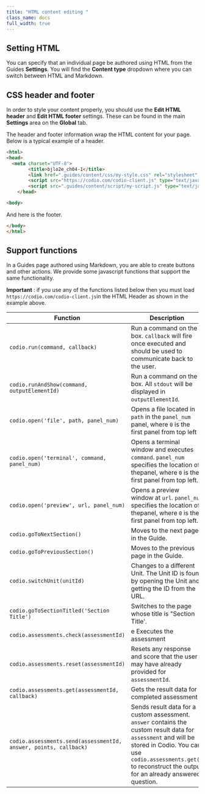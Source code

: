 ```yaml
---
title: "HTML content editing "
class_name: docs
full_width: true
---
```


## Setting HTML
You can specify that an individual page be authored using HTML from the Guides **Settings**. You will find the **Content type** dropdown where you can switch between HTML and Markdown.

## CSS header and footer
In order to style your content properly, you should use the **Edit HTML header** and **Edit HTML footer** settings. These can be found in the main **Settings** area on the **Global** tab.

The header and footer information wrap the HTML content for your page. Below is a typical example of a header.

```html
<html>  
<head>
  <meta charset="UTF-8">
		<title>bjlo2e_ch04-1</title>
		<link href=".guides/content/css/my-style.css" rel="stylesheet" type="text/css" />    
		<script src="https://codio.com/codio-client.js" type="text/javascript"></script>
		<script src=".guides/content/script/my-script.js" type="text/javascript"></script>
	</head>

<body>
```

And here is the footer.

```html
</body>
</html>
```

## Support functions
In a Guides page authored using Markdown, you are able to create buttons and other actions. We provide some javascript functions that support the same functionality.

**Important** : if you use any of the functions listed below then you must load `https://codio.com/codio-client.js`in the HTML Header as shown in the example above.

| Function | Description |
|-|-|
| `codio.run(command, callback)` | Run a command on the box. `callback` will fire once executed and should be used to communicate back to the user. |
| `codio.runAndShow(command, outputElementId)` | Run a command on the box. All `stdout` will be displayed in `outputElementId`.  |
| `codio.open('file', path, panel_num)` | Opens a file located in `path` in the `panel_num` panel, where `0` is the first panel from top left |
| `codio.open('terminal', command, panel_num)` | Opens a terminal window and executes `command`. `panel_num` specifies the location of thepanel, where `0` is the first panel from top left. |
| `codio.open('preview', url, panel_num)` | Opens a preview window at `url`. `panel_num` specifies the location of thepanel, where `0` is the first panel from top left. |
| `codio.goToNextSection()` | Moves to the next page in the Guide. |
| `codio.goToPreviousSection()` | Moves to the previous page in the Guide. |
| `codio.switchUnit(unitId)` | Changes to a different Unit. The Unit ID is found by opening the Unit and getting the ID from the URL. |
| `codio.goToSectionTitled('Section Title')` | Switches to the page whose title is "Section Title'. |
| `codio.assessments.check(assessmentId)` |e Executes the assessment |
| `codio.assessments.reset(assessmentId)` | Resets any response and score that the user may have already provided for `assessmentId`. |
| `codio.assessments.get(assessmentId, callback)` | Gets the result data for a completed assessment |
| `codio.assessments.send(assessmentId, answer, points, callback)` | Sends result data for a custom assessment. `answer` contains the custom result data for `assessment` and will be stored in Codio. You can use `codio.assessments.get()` to reconstruct the output for an already answered question. |

